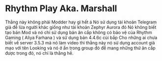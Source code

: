 # Rhythm Play Aka. Marshall

Thằng này không phải Modder hay gì hết á
Nó sử dụng tài khoản Telegram giả để lừa người khác giống như tài khoản Zephyr Aurora đó
Nó không biết tạo bản Mod và nó chỉ sử dụng bản ăn cắp không có bảo vệ của Rhythm Gaming ( Aliya Farhana ) và sử dụng bản 4.4.6c cùi bắp
Cho những ai chưa biết về server 3.5.3 mà nó làm video thì thằng này nó sử dụng account giả mạo với tên Looking và nó ở ẩn trong group đó để mang những thứ ăn cắp được trong đó, nó chỉ là thằng hề.
